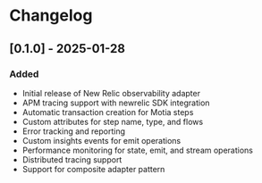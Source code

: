 # Changelog

## [0.1.0] - 2025-01-28

### Added
- Initial release of New Relic observability adapter
- APM tracing support with newrelic SDK integration
- Automatic transaction creation for Motia steps
- Custom attributes for step name, type, and flows
- Error tracking and reporting
- Custom insights events for emit operations
- Performance monitoring for state, emit, and stream operations
- Distributed tracing support
- Support for composite adapter pattern

